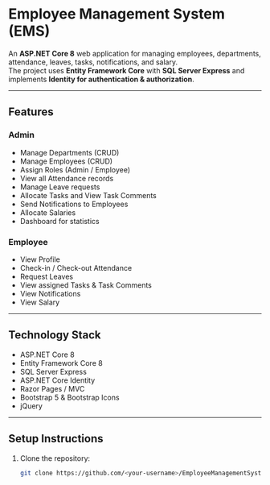 # Employee Management System (EMS)

An **ASP.NET Core 8** web application for managing employees, departments, attendance, leaves, tasks, notifications, and salary.  
The project uses **Entity Framework Core** with **SQL Server Express** and implements **Identity for authentication & authorization**.

---

## Features

### Admin
- Manage Departments (CRUD)
- Manage Employees (CRUD)
- Assign Roles (Admin / Employee)
- View all Attendance records
- Manage Leave requests
- Allocate Tasks and View Task Comments
- Send Notifications to Employees
- Allocate Salaries
- Dashboard for statistics

### Employee
- View Profile
- Check-in / Check-out Attendance
- Request Leaves
- View assigned Tasks & Task Comments
- View Notifications
- View Salary

---

## Technology Stack

- ASP.NET Core 8
- Entity Framework Core 8
- SQL Server Express
- ASP.NET Core Identity
- Razor Pages / MVC
- Bootstrap 5 & Bootstrap Icons
- jQuery

---

## Setup Instructions

1. Clone the repository:
   ```bash
   git clone https://github.com/<your-username>/EmployeeManagementSystem.git
